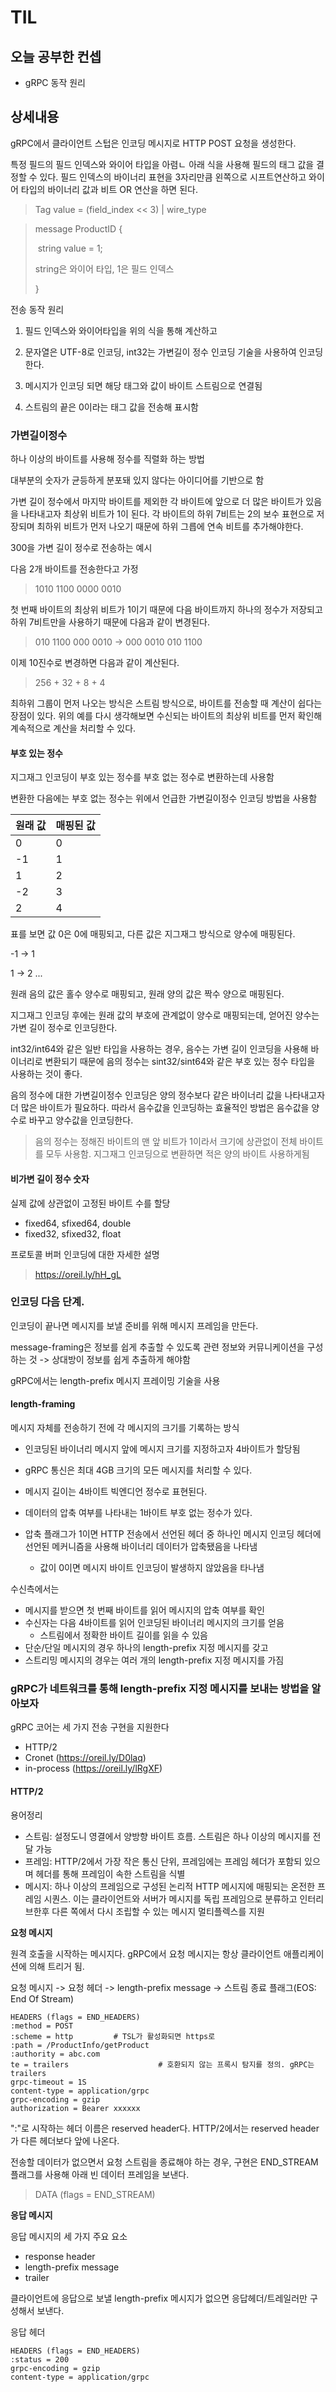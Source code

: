 # TIL

## 오늘 공부한 컨셉

+ gRPC 동작 원리

## 상세내용



gRPC에서 클라이언트 스텁은 인코딩 메시지로 HTTP POST 요청을 생성한다. 

특정 필드의 필드 인덱스와 와이어 타입을 아렴ㄴ 아래 식을 사용해 필드의 태그 값을 결정할 수 있다. 필드 인덱스의 바이너리 표현을 3자리만큼 왼쪽으로 시프트연산하고 와이어 타입의 바이너리 값과 비트 OR 연산을 하면 된다.

> Tag value = (field_index << 3) | wire_type

> message ProductID {
>
> ​	string value = 1; 
>
>    string은 와이어 타입, 1은 필드 인덱스
>
> }

전송 동작 원리

1. 필드 인덱스와 와이어타입을 위의 식을 통해 계산하고

2. 문자열은 UTF-8로 인코딩, int32는 가변길이 정수 인코딩 기술을 사용하여 인코딩한다.

3. 메시지가 인코딩 되면 해당 태그와 값이 바이트 스트림으로 연결됨

4. 스트림의 끝은 0이라는 태그 값을 전송해 표시함

   

### 가변길이정수

하나 이상의 바이트를 사용해 정수를 직렬화 하는 방법

대부분의 숫자가 균등하게 분포돼 있지 않다는 아이디어를 기반으로 함

가변 길이 정수에서 마지막 바이트를 제외한 각 바이트에 앞으로 더 많은 바이트가 있음을 나타내고자 최상위 비트가 1이 된다. 각 바이트의 하위 7비트는 2의 보수 표현으로 저장되며 최하위 비트가 먼저 나오기 때문에 하위 그릅에 연속 비트를 추가해야한다.



300을 가변 길이 정수로 전송하는 예시

다음 2개 바이트를 전송한다고 가정

> 1010 1100 0000 0010

첫 번째 바이트의 최상위 비트가 1이기 때문에 다음 바이트까지 하나의 정수가 저장되고 하위 7비트만을 사용하기 때문에 다음과 같이 변경된다.

> 010 1100 000 0010 -> 000 0010 010 1100

이제 10진수로 변경하면 다음과 같이 계산된다.

> 256 + 32 + 8 + 4

최하위 그룹이 먼저 나오는 방식은 스트림 방식으로, 바이트를 전송할 때 계산이 쉽다는 장점이 있다. 위의 예를 다시 생각해보면 수신되는 바이트의 최상위 비트를 먼저 확인해 계속적으로 계산을 처리할 수 있다.

#### 부호 있는 정수

지그재그 인코딩이 부호 있는 정수를 부호 없는 정수로 변환하는데 사용함

변환한 다음에는 부호 없는 정수는 위에서 언급한 가변길이정수 인코딩 방법을 사용함

| 원래 값 | 매핑된 값 |
| ------- | --------- |
| 0       | 0         |
| -1      | 1         |
| 1       | 2         |
| -2      | 3         |
| 2       | 4         |

표를 보면 값 0은 0에 매핑되고, 다른 값은 지그재그 방식으로 양수에 매핑된다.

-1 -> 1

1 -> 2 ...

원래 음의 값은 홀수 양수로 매핑되고, 원래 양의 값은 짝수 양으로 매핑된다.

지그재그 인코딩 후에는 원래 값의 부호에 관계없이 양수로 매핑되는데, 얻어진 양수는 가변 길이 정수로 인코딩한다.

int32/int64와 같은 일반 타입을 사용하는 경우, 음수는 가변 길이 인코딩을 사용해 바이너리로 변환되기 때문에 음의 정수는 sint32/sint64와 같은 부호 있는 정수 타입을 사용하는 것이 좋다. 

음의 정수에 대한 가변길이정수 인코딩은 양의 정수보다 같은 바이너리 값을 나타내고자 더 많은 바이트가 필요하다. 따라서 음수값을 인코딩하는 효율적인 방법은 음수값을 양수로 바꾸고 양수값을 인코딩한다.

> 음의 정수는 정해진 바이트의 맨 앞 비트가 1이라서 크기에 상관없이 전체 바이트를 모두 사용함. 지그재그 인코딩으로 변환하면 적은 양의 바이트 사용하게됨

#### 비가변 길이 정수 숫자

실제 값에 상관없이 고정된 바이트 수를 할당

+ fixed64, sfixed64, double
+ fixed32, sfixed32, float

프로토콜 버퍼 인코딩에 대한 자세한 설명

> https://oreil.ly/hH_gL

### 인코딩 다음 단계. 

인코딩이 끝나면 메시지를 보낼 준비를 위해 메시지 프레임을 만든다.

message-framing은 정보를 쉽게 추출할 수 있도록 관련 정보와 커뮤니케이션을 구성하는 것 -> 상대방이 정보를 쉽게 추출하게 해야함

gRPC에서는 length-prefix 메시지 프레이밍 기술을 사용

#### length-framing

메시지 자체를 전송하기 전에 각 메시지의 크기를 기록하는 방식

+ 인코딩된 바이너리 메시지 앞에 메시지 크기를 지정하고자 4바이트가 할당됨

+ gRPC 통신은 최대 4GB 크기의 모든 메시지를 처리할 수 있다.

+ 메시지 길이는 4바이트 빅엔디언 정수로 표현된다.

+ 데이터의 압축 여부를 나타내는 1바이트 부호 없는 정수가 있다.
+ 압축 플래그가 1이면 HTTP 전송에서 선언된 헤더 중 하나인 메시지 인코딩 헤더에 선언된 메커니즘을 사용해 바이너리 데이터가 압축됐음을 나타냄
  + 값이 0이면 메시지 바이트 인코딩이 발생하지 않았음을 타나냄

수신측에서는

+ 메시지를 받으면 첫 번째 바이트를 읽어 메시지의 압축 여부를 확인
+ 수신자는 다음 4바이트를 읽어 인코딩된 바이너리 메시지의 크기를 얻음
  + 스트림에서 정확한 바이트 길이를 읽을 수 있음
+ 단순/단일 메시지의 경우 하나의 length-prefix 지정 메시지를 갖고
+ 스트리밍 메시지의 경우는 여러 개의 length-prefix 지정 메시지를 가짐



### gRPC가 네트워크를 통해 length-prefix 지정 메시지를 보내는 방법을 알아보자

gRPC 코어는 세 가지 전송 구현을 지원한다

+ HTTP/2
+ Cronet (https://oreil.ly/D0laq)
+ in-process (https://oreil.ly/lRgXF)



#### HTTP/2

용어정리

+ 스트림: 설정도니 영결에서 양방향 바이트 흐름. 스트림은 하나 이상의 메시지를 전달 가능
+ 프레임: HTTP/2에서 가장 작은 통신 단위, 프레임에는 프레임 헤더가 포함되 있으며 헤더를 통해 프레임이 속한 스트림을 식별
+ 메시지: 하나 이상의 프레임으로 구성된 논리적 HTTP 메시지에 매핑되는 온전한 프레임 시퀀스. 이는 클라이언트와 서버가 메시지를 독립 프레임으로 분류하고 인터리브한후 다른 쪽에서 다시 조립할 수 있는 메시지 멀티플렉스를 지원



**요청 메시지**

원격 호출을 시작하는 메시지다. gRPC에서 요청 메시지는 항상 클라이언트 애플리케이션에 의해 트리거 됨.

요청 메시지 -> 요청 헤더 -> length-prefix message -> 스트림 종료 플래그(EOS: End Of Stream)

```
HEADERS (flags = END_HEADERS)
:method = POST
:scheme = http         # TSL가 활성화되면 https로
:path = /ProductInfo/getProduct
:authority = abc.com
te = trailers					 # 호환되지 않는 프록시 탐지를 정의. gRPC는 trailers
grpc-timeout = 1S
content-type = application/grpc
grpc-encoding = gzip
authorization = Bearer xxxxxx
```

":"로 시작하는 헤더 이름은 reserved header다. HTTP/2에서는 reserved header가 다른 헤더보다 앞에 나온다.

전송할 데이터가 없으면서 요청 스트림을 종료해야 하는 경우, 구현은 END_STREAM 플래그를 사용해 아래 빈 데이터 프레임을 보낸다.

> DATA (flags = END_STREAM)
>
> <Length-Prefixed Message>



**응답 메시지**

응답 메시지의 세 가지 주요 요소

+ response header
+ length-prefix message
+ trailer

클라이언트에 응답으로 보낼 length-prefix 메시지가 없으면 응답헤더/트레일러만 구성해서 보낸다.

응답 헤더

```
HEADERS (flags = END_HEADERS)
:status = 200
grpc-encoding = gzip
content-type = application/grpc
```



